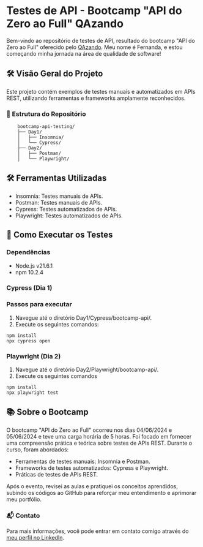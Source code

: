 # Testes de API - Bootcamp "API do Zero ao Full" QAzando

Bem-vindo ao repositório de testes de API, resultado do bootcamp "API do Zero ao Full" oferecido pelo [QAzando](https://www.qazando.com.br/). Meu nome é Fernanda, e estou começando minha jornada na área de qualidade de software!

## 🛠️ Visão Geral do Projeto

Este projeto contém exemplos de testes manuais e automatizados em APIs REST, utilizando ferramentas e frameworks amplamente reconhecidos.

### 📁 Estrutura do Repositório

```
    bootcamp-api-testing/
    ├── Day1/
    │   ├── Insomnia/
    │   └── Cypress/
    ├── Day2/
    │   ├── Postman/
    │   └── Playwright/
````

## 🛠️ Ferramentas Utilizadas

* Insomnia: Testes manuais de APIs.
* Postman: Testes manuais de APIs.
* Cypress: Testes automatizados de APIs.
* Playwright: Testes automatizados de APIs.

## 🚀 Como Executar os Testes

### Dependências

 * Node.js v21.6.1
 * npm 10.2.4
  
### Cypress (Dia 1)

### Passos para executar

1. Navegue até o diretório Day1/Cypress/bootcamp-api/.
2. Execute os seguintes comandos:

```
npm install
npx cypress open
```

### Playwright (Dia 2)

1. Navegue até o diretório Day2/Playwright/bootcamp-api/.
2. Execute os seguintes comandos

```
npm install
npx playwright test
```

## 📚 Sobre o Bootcamp
O bootcamp "API do Zero ao Full" ocorreu nos dias 04/06/2024 e 05/06/2024 e teve uma carga horária de 5 horas. Foi focado em fornecer uma compreensão prática e teórica sobre testes de APIs REST.  Durante o curso, foram abordados:

* Ferramentas de testes manuais: Insomnia e Postman.
* Frameworks de testes automatizados: Cypress e Playwright.
* Práticas de testes de APIs REST.

Após o evento, revisei as aulas e pratiquei os conceitos aprendidos, subindo os códigos ao GitHub para reforçar meu entendimento e aprimorar meu portfólio.

### 📬 Contato
Para mais informações, você pode entrar em contato comigo através do [meu perfil no LinkedIn](https://www.linkedin.com/in/fernandamacedodesousa/).
